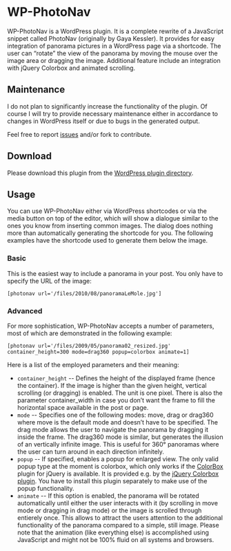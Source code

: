 WP-PhotoNav
===========

WP-PhotoNav is a WordPress plugin. It is a complete rewrite of a JavaScript
snippet called PhotoNav (originally by Gaya Kessler). It provides for easy 
integration of panorama pictures in a WordPress page via a shortcode.
The user can “rotate” the view of the panorama by moving the mouse over the
image area or dragging the image. Additional feature include an integration
with jQuery Colorbox and animated scrolling.

Maintenance
-----------

I do not plan to significantly increase the functionality of the plugin. Of
course I will try to provide necessary maintenance either in accordance to
changes in WordPress itself or due to bugs in the generated output.

Feel free to report [issues][issues] and/or fork to contribute.

Download
--------

Please download this plugin from the [WordPress plugin directory][plugin].

Usage
-----

You can use WP-PhotoNav either via WordPress shortcodes or via the media 
button on top of the editor, which will show a dialogue similar to the ones 
you know from inserting common images. The dialog does nothing more than 
automatically generating the shortcode for you. The following examples have
the shortcode used to generate them below the image.

### Basic

This is the easiest way to include a panorama in your post. You only have to
specify the URL of the image:

    [photonav url='/files/2010/08/panoramaLeMole.jpg']

### Advanced

For more sophistication, WP-PhotoNav accepts a number of parameters, most of 
which are demonstrated in the following example:

    [photonav url='/files/2009/05/panorama02_resized.jpg' container_height=300 mode=drag360 popup=colorbox animate=1]

Here is a list of the employed parameters and their meaning:

*   `container_height` -- Defines the height of the displayed frame (hence the 
    container). If the image is higher than the given height, vertical 
    scrolling (or dragging) is enabled. The unit is one pixel. There is also 
    the parameter container_width in case you don’t want the frame to fill the 
    horizontal space available in the post or page.
*   `mode` -- Specifies one of the following modes: move, drag or drag360 where 
    move is the default mode and doesn’t have to be specified. The drag mode 
    allows the user to navigate the panorama by dragging it inside the frame. 
    The drag360 mode is similar, but generates the illusion of an vertically 
    infinite image. This is useful for 360° panoramas where the user can turn 
    around in each direction infinitely.
*   `popup` -- If specified, enables a popup for enlarged view. The only valid 
    popup type at the moment is colorbox, which only works if the 
    [ColorBox][colorbox] plugin for jQuery is available. It is provided e.g. by
    the [jQuery Colorbox plugin][cbplugin]. You have to install this plugin 
    separately to make use of the popup functionality.
*   `animate` -- If this option is enabled, the panorama will be rotated 
    automatically until either the user interacts with it (by scrolling in move 
    mode or dragging in drag mode) or the image is scrolled through entierely 
    once. This allows to attract the users attention to the additional 
    functionality of the panorama compared to a simple, still image. Please 
    note that the animation (like everything else) is accomplished using 
    JavaScript and might not be 100% fluid on all systems and browsers.


[issues]: https://github.com/fmos/wp-photonav/issues
[plugin]: http://wordpress.org/extend/plugins/wp-photonav/
[colorbox]: http://colorpowered.com/colorbox/
[cbplugin]: http://wordpress.org/extend/plugins/jquery-colorbox/

